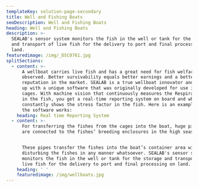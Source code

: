 ```yaml
---
templateKey: solution-page-secondary
title: Well and Fishing Boats
seoDescription: Well and Fishing Boats
heading: Well and Fishing Boats
description: >-
  SEALAB's sensor system monitors the fish in the well or tank for the storage
  and transport of live fish for the delivery to port and final processing on
  land. 
featuredimage: /img/_DSC0761.jpg
splitSections:
  - content: >-
      A wellboat carries live fish and has a great need for fish welfare to be
      observed. Better survivability equals better earnings and a better
      reputation in the market. SEALAB is a true wellboat innovator and has come
      up with a unique software that was originally developed for use in salmon
      cages. With machine vision that continuously measures the Respiratory Rate
      in the fish, you get a real-time reporting system on board and which
      constantly shows the stress factor in the fish. Here is an example of how
      the software works:
    heading: Real time Reporting System
  - content: >-
      For transferring the fishes from the cages into the boat, huge pipelines
      are connected to the fishes’ breeding enclosures in the high seas.


      These pipes transfer the fishes into the boat’s container area without
      disturbing the fishes in any manner whatsoever. SEALAB's sensor system
      monitors the fish in the well or tank for the storage and transport of
      live fish for the delivery to port and final processing on land.
    heading: ' '
    featuredimage: /img/wellboats.jpg
---
```



